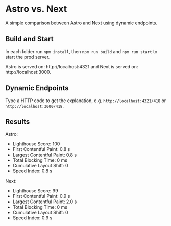# Astro vs. Next

A simple comparison between Astro and Next using dynamic endpoints.

## Build and Start

In each folder run `npm install`, then `npm run build` and `npm run start` to start the prod server.

Astro is served on: http://localhost:4321 and Next is served on: http://localhost:3000.

## Dynamic Endpoints

Type a HTTP code to get the explanation, e.g. `http://localhost:4321/418` or `http://localhost:3000/418`.

## Results

Astro:
* Lighthouse Score: 100 
* First Contentful Paint: 0.8 s
* Largest Contentful Paint: 0.8 s
* Total Blocking Time: 0 ms
* Cumulative Layout Shift: 0
* Speed Index: 0.8 s

Next:
* Lighthouse Score: 99
* First Contentful Paint: 0.9 s
* Largest Contentful Paint: 2.0 s
* Total Blocking Time: 0 ms
* Cumulative Layout Shift: 0
* Speed Index: 0.9 s
